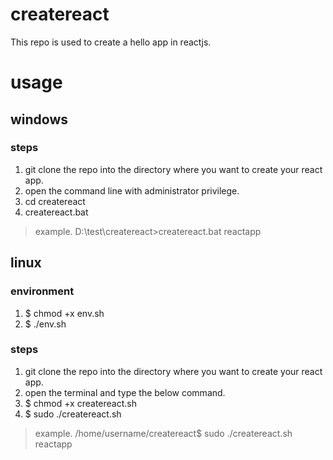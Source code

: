 # createreact #
This repo is used to create a hello app in reactjs.

# usage #
## windows ##
### steps ###
1. git clone the repo into the directory where you want to create your react app.
2. open the command line with administrator privilege.
3. cd createreact
4. createreact.bat <project name>

>example.
>D:\test\createreact>createreact.bat reactapp

## linux ##
### environment ###
1. $ chmod +x env.sh
2. $ ./env.sh

### steps ###
1. git clone the repo into the directory where you want to create your react app.
2. open the terminal and type the below command.
3. $ chmod +x createreact.sh
4. $ sudo ./createreact.sh <project name>

>example.
>/home/username/createreact$ sudo ./createreact.sh reactapp

